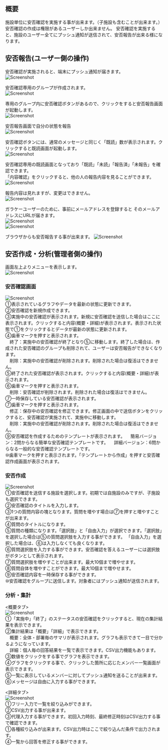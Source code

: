 ## 概要

施設単位に安否確認を実施する事が出来ます。（子施設も含むことが出来ます。）
安否確認の作成は権限があるユーザーしか出来ません。
安否確認を実施すると、施設のユーザー全てにプッシュ通知が送信されて、安否報告が出来る様になります。

## 安否報告(ユーザー側の操作)

安否確認が実施されると、端末にプッシュ通知が届きます。  
![Screenshot](img/anpi1.jpg)  

安否確認専用のグループが作成されます。  
![Screenshot](img/anpi2.jpg)  

専用のグループ内に安否確認ボタンがあるので、クリックをすると安否報告画面が起動します。  
![Screenshot](img/anpi3.jpg)  

安否報告画面で自分の状態を報告  
![Screenshot](img/anpi4.jpg)  

安否確認ボタンには、通常のメッセージと同じく「既読」数が表示されます。クリックすると既読画面が起動します。  
![Screenshot](img/anpi5.jpg)  

安否確認専用の既読画面となっており「既読」「未読」「報告済」「未報告」を確認できます。  
「内容確認」をクリックすると、他の人の報告内容を見ることができます。  
![Screenshot](img/anpi6.jpg)  

報告内容は見れますが、変更はできません。  
![Screenshot](img/anpi7.jpg)  

ガラケーユーザーのために、事前にメールアドレスを登録すると
そのメールアドレスにURLが届きます。  
![Screenshot](img/anpi8.jpg)  
![Screenshot](img/anpi9.jpg)  

ブラウザからも安否報告する事が出来ます。
![Screenshot](img/anpi10.jpg)  

## 安否作成・分析(管理者側の操作)

画面左上よりメニューを表示します。  
![Screenshot](img/anpi11.jpg)  


### 安否確認画面
![Screenshot](img/anpi12.jpg)  
①表示されているグラフやデータを最新の状態に更新できます。  
②安否確認を新規作成できます。  
③実施中の安否確認が表示されます。新規に安否確認を送信した場合はここに表示されます。クリックすると内容(概要・詳細)が表示されます。表示された状態で①をクリックするとデータが最新の状態に更新されます。  
④歯車マークを押すと表示されます。  
　終了：実施中の安否確認が終了となり⑤に移動します。終了した場合は、作成された安否確認のグループも削除されて、ユーザーは安否報告ができなくなります。  
　削除：実施中の安否確認が削除されます。削除された場合は復活はできません。  
⑤終了された安否確認が表示されます。クリックすると内容(概要・詳細)が表示されます。  
⑥歯車マークを押すと表示されます。  
　削除：安否確認が削除されます。削除された場合は復活はできません。  
⑦一時保存している安否確認が表示されます。  
⑦歯車マークを押すと表示されます。  
　修正：保存中の安否確認を修正できます。修正画面の中で送信ボタンをクリックすると、安否確認が実施されて、実施中に移動します。  
　削除：実施中の安否確認が削除されます。削除された場合は復活はできません。  
⑨安否確認を作成するためのテンプレートが表示されます。
　簡易バージョン：2問からなる簡単な安否確認テンプレートです。
　詳細バージョン：6問からなる一般的な安否確認テンプレートです。  
⑩歯車マークを押すと表示されます。「テンプレートから作成」を押すと安否確認作成画面が表示されます。  


### 安否作成
![Screenshot](img/anpi13.jpg)  
①安否確認を送信する施設を選択します。初期では自施設のみですが、子施設も選択できます。  
②安否確認のタイトルを入力します。  
③1つの質問内容の塊となります。質問を増やす場合は⑦を押すと増やすことが出来ます。  
④質問のタイトルになります。  
⑤質問の種類になります。「選択肢」と「自由入力」が選択できます。「選択肢」を選択した場合は⑤の質問選択肢を入力する事ができます。 「自由入力」を選択した場合は、⑥は入力しなくても良くなります。  
⑥質問選択肢を入力する事ができます。安否確認を答えるユーザーには選択肢がボタンとして表示されます。  
⑦質問選択肢を増やすことが出来ます。最大10個まで増やせます。  
⑧質問自体を増やすことができます。最大10個まで増やせます。  
⑨安否確認内容を一時保存する事ができます。  
⑩安否確認をグループに送信します。対象者にはプッシュ通知が送信されます。  

### 分析・集計
<概要タブ>  
![Screenshot](img/anpi14.jpg)  
①「実施中」「終了」のステータスの安否確認をクリックすると、現在の集計結果を表示できます。  
②集計結果は「概要」「詳細」で表示できます。  
　概要：全体・部署毎のサマリが表示されます。グラフも表示できて一目で分かるようになっています。  
　詳細：個人毎の回答結果を一覧で表示できます。CSV出力機能もあります。  
③数値をクリックをする事でグラフを表示できます。  
④グラフをクリックする事で、クリックした箇所に応じたメンバー一覧画面が表示できます。  
⑤一覧に表示しているメンバーに対してプッシュ通知を送ることが出来ます。  
⑥メッセージは自由に入力する事ができます。  

<詳細タブ>  
![Screenshot](img/anpi15.jpg)  
①フリー入力で一覧を絞り込みができます。  
②CSV出力する事が出来ます。  
③代理入力する事ができます。初回入力時刻、最終修正時刻はCSV出力する事で確認できます。  
①各種絞り込みが出来ます。CSV出力時はここで絞り込んだ条件で出力されます。  
④一覧から回答を修正する事ができます。  
